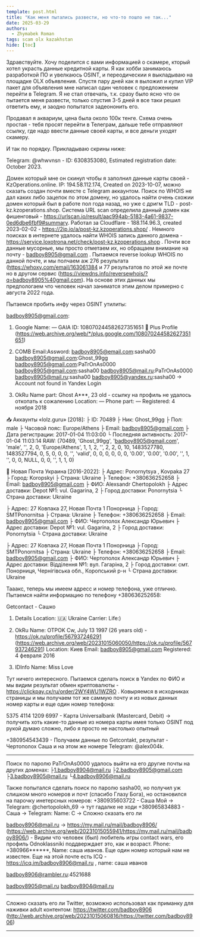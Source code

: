 ```yaml
---
template: post.html
title: "Как меня пытались развести, но что-то пошло не так..."
date: 2025-03-29
authors:
  - Zhymabek Roman
tags: scam olx kazakhstan
hide: [toc]
---
```


Здравствуйте. Хочу поделится с вами информацией о скамере, кторый хотел украсть данные кредитной карты. Я как хобби занимаюсь разработкой ПО и увелкаюсь OSINT, и переодическии я выкладываю на площадке OLX объявления. Спустя пару дней как я выложил и купил VIP пакет для объявления мне написал один человек с предложением перейти в Telegram. Я не стал отвечать, т.к. сразу было ясно что он пытается меня развести, только спустия 3-5 дней я все таки решил ответить ему, и заодно попытатся задеононить его. 

Продавал я аквариум, цена была около 100к тенге. Схема очень простая - тебя просят перейти в Телеграм, дальше тебе отправляют ссылку, где надо ввести данные своей карты, и все деньги уходят скамеру.

И так по порядку. Прикладываю скрины ниже:



Telegram: @whwvnsn - ID: 6308353080, Estimated registration date: October 2023. 

Домен который мне он скинул чтобы я заполнил данные карты своей - KzOperations.online. IP: 194.58.112.174, Created on 2023-10-07, можно сказать создан почти вместе с Telegram аккаунтом. Поиск по WHOIS не дал каких либо зацепок по этом домену, но удалось найти очень схожии домен который был в работе пол года назад, но уже с дригм TLD - post-kz.kzoperations.shop. Система URL scan определила данный домен как фишенговый - https://urlscan.io/result/aac994ab-5183-4a61-9837-0ed6dbe6fbf9#summary. Работал за Cloudflare - 188.114.96.3, created 2023-02-02 - https://2ip.io/a/post-kz.kzoperations.shop/ . Немного поисках в интернете удалось найти WHOIS запись данного домена - https://service.loxotrona.net/check/post-kz.kzoperations.shop . Почти все данные мусорные, мы просто отметаем их, но обращаем внимание на почту - badboy8905@gmail.com . Пытаемся reverse lookup WHOIS по данной почте, и мы полчаем аж 276 результата (https://whoxy.com/email/163061384
и 77 результатов по этой же почте но в другом сервис (https://viewdns.info/reversewhois/?q=badboy8905%40gmail.com). На основе этих данных мы предпологаем что человек начал заниматся этим делом примерно с августа 2022 года. 

Пытаемся пробить инфу через OSINT утилиты:

badboy8905@gmail.com:
1. Google
    Name: —
    GAIA ID: 108070244582627351651
    👤 Plus Profile (https://web.archive.org/web/*/plus.google.com/108070244582627351651)

2. COMB
    Email:Assword:
    badboy8905@email.com:sasha00
    badboy8905@gmail.com:Ghost_99gg
    badboy8905@gmail.com:PaTrOnAs0000
    badboy8905@gmail.com:sasha00
    badboy8905@mail.ru:PaTrOnAs0000
    badboy8905@mail.ru:sasha00
    badboy8905@yandex.ru:sasha00 -> Account not found in Yandex Login

3. OkRu
    Name part: Ghost A***, 23 old - ссылку на профиль не удалось откопать к сожалению
    Location: —
    Phone part: —
    Registered: 4 ноября 2018

📥  Аккаунты «lolz.guru» [2018]:
├ ID: 70489
├ Ник: Ghost_99gg
├ Пол: male
├ Часовой пояс: Europe/Athens
├ Email: badboy8905@gmail.com
├ Дата регистрации: 2017-01-04 11:03:00
└ Последняя активность: 2017-01-04 11:03:14
  RAW: (70489, 'Ghost_99gg', 'badboy8905@gmail.com', 'male', '', 2, 0, 'Europe/Athens', 1, 1, 2, '', 2, 2, 0, 10, 1483527780, 1483527794, 0, 5, 0, 0, 0, '', 'valid', 0, 0, 0, 0, 0, 0, '0.00', '0.00', '0.00', '', 1, '', 0, 0, NULL, 0, 0, '', 1, 1, 0)

🏤  Новая Почта Украина [2016-2022]:
├ Адрес: Ponornytsya , Kovpaka 27
├ Город: Koropskyi
├ Страна: Ukraine
├ Телефон: +380636252658
├ Email: badboy8905@gmail.com
├ ФИО: Alexsandr Chertopolokh
├ Адрес доставки: Depot №1: vul. Gagarina, 2
├ Город доставки: Ponornytsia
└ Страна доставки: Ukraine

├ Адрес: 27 Ковпака 27, Новая Почта 1 Понорница
├ Город: SMTPonornitsa
├ Страна: Ukraine
├ Телефон: +380636252658
├ Email: badboy8905@gmail.com
├ ФИО: Чертополох Александр Юрьевич
├ Адрес доставки: Depot №1: vul. Gagarina, 2
├ Город доставки: Ponornytsia
└ Страна доставки: Ukraine

├ Адрес: 27 Ковпака 27, Новая Почта 1 Понорница
├ Город: SMTPonornitsa
├ Страна: Ukraine
├ Телефон: +380636252658
├ Email: badboy8905@gmail.com
├ ФИО: Чертополох Александр Юрьевич
├ Адрес доставки: Відділення №1: вул. Гагаріна, 2
├ Город доставки: смт. Понорниця, Чернігівська обл., Коропський р-н
└ Страна доставки: Ukraine

Тааакс, теперь мы имеем адресс и номер телефона, уже отлично. Пытаемся найти информацию по телефону +380636252658:

Getcontact - Сашко

1. Details
    Location: 🇺🇦 Ukraine 
    Carrier: Life:)

2. OkRu
    Name: OTPOK Cw, July 13 1997 (26 years old) - https://ok.ru/profile/567937246291 (https://web.archive.org/web/20231015060050/https://ok.ru/profile/567937246291)
    Location: Киев
    Email: badboy8905@gmail.com
    Registered: 4 февраля 2016

3. IDInfo
    Name: Miss Love

Тут ничего интересного. Пытаемся сделать поиск в Yandex по ФИО и мы видим результат обмен криптовалюты - https://clickpay.cx/ru/order/2WY4WU1WZRO . Ковыряемся в исходниках страницы и мы получаем тот же саммую почту и из новых данных номер карты и еще один номер телефона:

5375 4114 1209 6997 - Карта Universalbank (Mastercard, Debit) -> получить хоть какие-то данные из номера карты имея только OSINT под рукой думаю сложно, либо я просто не настолько опытный

+380954543439 - Получаем данные по Getcontakt, результат - Чертополох Саша и на этом же номере Telegram: @alex004k.

---

Поиск по паролю PaTrOnAs0000 удалось выйти на его другие почты на других доменах:
├1.badboy8904@mail.ru
├2.badboy8905@gmail.com
├3.badboy8905@mail.ru
└4.badboy8906@mail.ru

Также попытался сделать поиск по паролю sasha00, но получил уж слишком много номеров и почт (спасибо Глазу Бога), но остановился на парочку инетерсных номеров:
+380935603722 - Саша Мой -> Telegram: @chertopolokh_69 -> тут гадалке не ходи
+380965834883 - Саша -> Telegram: Name: C -> Сложно сказать его ли

badboy8906@mail.ru -> https://my.mail.ru/mail/badboy8906/ (https://web.archive.org/web/20231015055941/https://my.mail.ru/mail/badboy8906/) - Видим что человек (был) любитель игры contact wars, его профиль Odnoklassniki поддверждает это, как и возраст. Phone: +380966******, Name: саша иванов. Еще один номер который нам не известен. Еще на этой почте есть ICQ - https://icq.im/badboy8906@mail.ru , name: саша иванов

badboy8906@rambler.ru:4521688

badboy8905@mail.ru
badboy8904@mail.ru

---

Сложно сказать его ли Twitter, возможно использовал как приманку для наживки adult контентом:
https://twitter.com/badboy8906 (http://web.archive.org/web/20231015060816/https://twitter.com/badboy8906)

---

